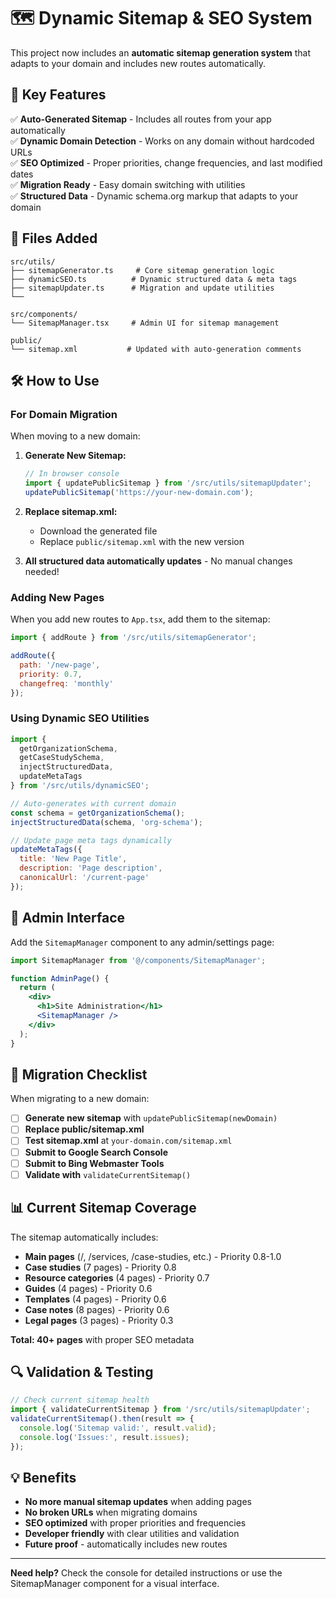 # 🗺️ Dynamic Sitemap & SEO System

This project now includes an **automatic sitemap generation system** that adapts to your domain and includes new routes automatically.

## 🚀 Key Features

✅ **Auto-Generated Sitemap** - Includes all routes from your app automatically  
✅ **Dynamic Domain Detection** - Works on any domain without hardcoded URLs  
✅ **SEO Optimized** - Proper priorities, change frequencies, and last modified dates  
✅ **Migration Ready** - Easy domain switching with utilities  
✅ **Structured Data** - Dynamic schema.org markup that adapts to your domain  

## 📁 Files Added

```
src/utils/
├── sitemapGenerator.ts     # Core sitemap generation logic
├── dynamicSEO.ts          # Dynamic structured data & meta tags
├── sitemapUpdater.ts      # Migration and update utilities
└── 

src/components/
└── SitemapManager.tsx     # Admin UI for sitemap management

public/
└── sitemap.xml           # Updated with auto-generation comments
```

## 🛠️ How to Use

### For Domain Migration

When moving to a new domain:

1. **Generate New Sitemap:**
   ```javascript
   // In browser console
   import { updatePublicSitemap } from '/src/utils/sitemapUpdater';
   updatePublicSitemap('https://your-new-domain.com');
   ```

2. **Replace sitemap.xml:**
   - Download the generated file
   - Replace `public/sitemap.xml` with the new version

3. **All structured data automatically updates** - No manual changes needed!

### Adding New Pages

When you add new routes to `App.tsx`, add them to the sitemap:

```javascript
import { addRoute } from '/src/utils/sitemapGenerator';

addRoute({
  path: '/new-page',
  priority: 0.7,
  changefreq: 'monthly'
});
```

### Using Dynamic SEO Utilities

```javascript
import { 
  getOrganizationSchema, 
  getCaseStudySchema,
  injectStructuredData,
  updateMetaTags
} from '/src/utils/dynamicSEO';

// Auto-generates with current domain
const schema = getOrganizationSchema();
injectStructuredData(schema, 'org-schema');

// Update page meta tags dynamically
updateMetaTags({
  title: 'New Page Title',
  description: 'Page description',
  canonicalUrl: '/current-page'
});
```

## 🔧 Admin Interface

Add the `SitemapManager` component to any admin/settings page:

```jsx
import SitemapManager from '@/components/SitemapManager';

function AdminPage() {
  return (
    <div>
      <h1>Site Administration</h1>
      <SitemapManager />
    </div>
  );
}
```

## 🚨 Migration Checklist

When migrating to a new domain:

- [ ] **Generate new sitemap** with `updatePublicSitemap(newDomain)`
- [ ] **Replace public/sitemap.xml** 
- [ ] **Test sitemap.xml** at `your-domain.com/sitemap.xml`
- [ ] **Submit to Google Search Console**
- [ ] **Submit to Bing Webmaster Tools**
- [ ] **Validate with** `validateCurrentSitemap()`

## 📊 Current Sitemap Coverage

The sitemap automatically includes:

- **Main pages** (/, /services, /case-studies, etc.) - Priority 0.8-1.0
- **Case studies** (7 pages) - Priority 0.8  
- **Resource categories** (4 pages) - Priority 0.7
- **Guides** (4 pages) - Priority 0.6
- **Templates** (4 pages) - Priority 0.6  
- **Case notes** (8 pages) - Priority 0.6
- **Legal pages** (3 pages) - Priority 0.3

**Total: 40+ pages** with proper SEO metadata

## 🔍 Validation & Testing

```javascript
// Check current sitemap health
import { validateCurrentSitemap } from '/src/utils/sitemapUpdater';
validateCurrentSitemap().then(result => {
  console.log('Sitemap valid:', result.valid);
  console.log('Issues:', result.issues);
});
```

## 💡 Benefits

- **No more manual sitemap updates** when adding pages
- **No broken URLs** when migrating domains  
- **SEO optimized** with proper priorities and frequencies
- **Developer friendly** with clear utilities and validation
- **Future proof** - automatically includes new routes

---

**Need help?** Check the console for detailed instructions or use the SitemapManager component for a visual interface.